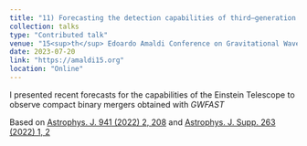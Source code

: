 ```yaml
---
title: "11) Forecasting the detection capabilities of third–generation gravitational–wave detectors using *GWFAST*"
collection: talks
type: "Contributed talk"
venue: "15<sup>th</sup> Edoardo Amaldi Conference on Gravitational Waves"
date: 2023-07-20
link: "https://amaldi15.org"
location: "Online"
---
```


I presented recent forecasts for the capabilities of the Einstein Telescope to observe compact binary mergers obtained with *GWFAST*

Based on <a href="https://doi.org/10.3847/1538-4357/ac9cd47" target="_blank" rel="noopener">Astrophys. J. 941 (2022) 2, 208</a> and <a href="https://iopscience.iop.org/article/10.3847/1538-4365/ac9129" target="_blank" rel="noopener">Astrophys. J. Supp. 263 (2022) 1, 2</a>